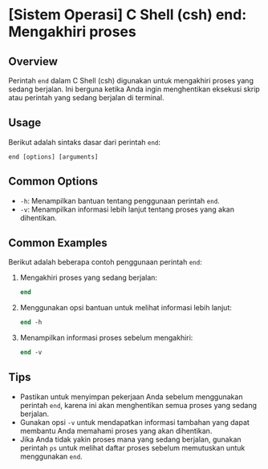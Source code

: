 # [Sistem Operasi] C Shell (csh) end: Mengakhiri proses

## Overview
Perintah `end` dalam C Shell (csh) digunakan untuk mengakhiri proses yang sedang berjalan. Ini berguna ketika Anda ingin menghentikan eksekusi skrip atau perintah yang sedang berjalan di terminal.

## Usage
Berikut adalah sintaks dasar dari perintah `end`:

```
end [options] [arguments]
```

## Common Options
- `-h`: Menampilkan bantuan tentang penggunaan perintah `end`.
- `-v`: Menampilkan informasi lebih lanjut tentang proses yang akan dihentikan.

## Common Examples
Berikut adalah beberapa contoh penggunaan perintah `end`:

1. Mengakhiri proses yang sedang berjalan:
   ```csh
   end
   ```

2. Menggunakan opsi bantuan untuk melihat informasi lebih lanjut:
   ```csh
   end -h
   ```

3. Menampilkan informasi proses sebelum mengakhiri:
   ```csh
   end -v
   ```

## Tips
- Pastikan untuk menyimpan pekerjaan Anda sebelum menggunakan perintah `end`, karena ini akan menghentikan semua proses yang sedang berjalan.
- Gunakan opsi `-v` untuk mendapatkan informasi tambahan yang dapat membantu Anda memahami proses yang akan dihentikan.
- Jika Anda tidak yakin proses mana yang sedang berjalan, gunakan perintah `ps` untuk melihat daftar proses sebelum memutuskan untuk menggunakan `end`.